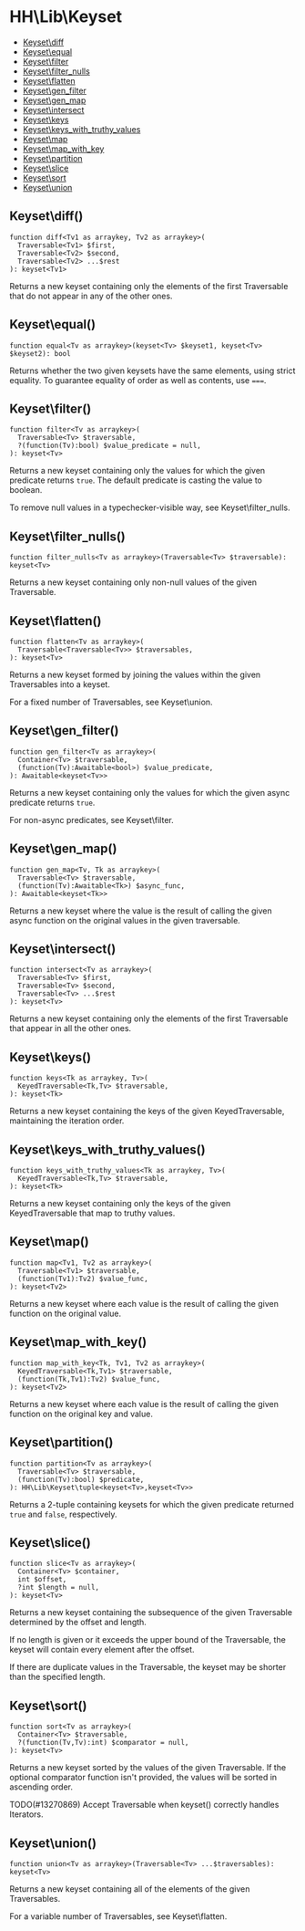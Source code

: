 # HH\Lib\Keyset

 - [Keyset\diff](#keysetdiff)
 - [Keyset\equal](#keysetequal)
 - [Keyset\filter](#keysetfilter)
 - [Keyset\filter_nulls](#keysetfilter_nulls)
 - [Keyset\flatten](#keysetflatten)
 - [Keyset\gen_filter](#keysetgen_filter)
 - [Keyset\gen_map](#keysetgen_map)
 - [Keyset\intersect](#keysetintersect)
 - [Keyset\keys](#keysetkeys)
 - [Keyset\keys_with_truthy_values](#keysetkeys_with_truthy_values)
 - [Keyset\map](#keysetmap)
 - [Keyset\map_with_key](#keysetmap_with_key)
 - [Keyset\partition](#keysetpartition)
 - [Keyset\slice](#keysetslice)
 - [Keyset\sort](#keysetsort)
 - [Keyset\union](#keysetunion)

## Keyset\diff()

```Hack
function diff<Tv1 as arraykey, Tv2 as arraykey>(
  Traversable<Tv1> $first,
  Traversable<Tv2> $second,
  Traversable<Tv2> ...$rest
): keyset<Tv1>
```

Returns a new keyset containing only the elements of the first Traversable
that do not appear in any of the other ones.

## Keyset\equal()

```Hack
function equal<Tv as arraykey>(keyset<Tv> $keyset1, keyset<Tv> $keyset2): bool
```

Returns whether the two given keysets have the same elements, using strict
equality. To guarantee equality of order as well as contents, use `===`.

## Keyset\filter()

```Hack
function filter<Tv as arraykey>(
  Traversable<Tv> $traversable,
  ?(function(Tv):bool) $value_predicate = null,
): keyset<Tv>
```

Returns a new keyset containing only the values for which the given predicate
returns `true`. The default predicate is casting the value to boolean.

To remove null values in a typechecker-visible way, see Keyset\filter_nulls.

## Keyset\filter_nulls()

```Hack
function filter_nulls<Tv as arraykey>(Traversable<Tv> $traversable): keyset<Tv>
```

Returns a new keyset containing only non-null values of the given
Traversable.

## Keyset\flatten()

```Hack
function flatten<Tv as arraykey>(
  Traversable<Traversable<Tv>> $traversables,
): keyset<Tv>
```

Returns a new keyset formed by joining the values
within the given Traversables into
a keyset.

For a fixed number of Traversables, see Keyset\union.

## Keyset\gen_filter()

```Hack
function gen_filter<Tv as arraykey>(
  Container<Tv> $traversable,
  (function(Tv):Awaitable<bool>) $value_predicate,
): Awaitable<keyset<Tv>>
```

Returns a new keyset containing only the values for which the given async
predicate returns `true`.

For non-async predicates, see Keyset\filter.

## Keyset\gen_map()

```Hack
function gen_map<Tv, Tk as arraykey>(
  Traversable<Tv> $traversable,
  (function(Tv):Awaitable<Tk>) $async_func,
): Awaitable<keyset<Tk>>
```

Returns a new keyset where the value is the result of calling the
given async function on the original values in the given traversable.

## Keyset\intersect()

```Hack
function intersect<Tv as arraykey>(
  Traversable<Tv> $first,
  Traversable<Tv> $second,
  Traversable<Tv> ...$rest
): keyset<Tv>
```

Returns a new keyset containing only the elements of the first Traversable
that appear in all the other ones.

## Keyset\keys()

```Hack
function keys<Tk as arraykey, Tv>(
  KeyedTraversable<Tk,Tv> $traversable,
): keyset<Tk>
```

Returns a new keyset containing the keys of the given KeyedTraversable,
maintaining the iteration order.

## Keyset\keys_with_truthy_values()

```Hack
function keys_with_truthy_values<Tk as arraykey, Tv>(
  KeyedTraversable<Tk,Tv> $traversable,
): keyset<Tk>
```

Returns a new keyset containing only the keys of the given KeyedTraversable
that map to truthy values.

## Keyset\map()

```Hack
function map<Tv1, Tv2 as arraykey>(
  Traversable<Tv1> $traversable,
  (function(Tv1):Tv2) $value_func,
): keyset<Tv2>
```

Returns a new keyset where each value is the result of calling the given
function on the original value.

## Keyset\map_with_key()

```Hack
function map_with_key<Tk, Tv1, Tv2 as arraykey>(
  KeyedTraversable<Tk,Tv1> $traversable,
  (function(Tk,Tv1):Tv2) $value_func,
): keyset<Tv2>
```

Returns a new keyset where each value is the result of calling the given
function on the original key and value.

## Keyset\partition()

```Hack
function partition<Tv as arraykey>(
  Traversable<Tv> $traversable,
  (function(Tv):bool) $predicate,
): HH\Lib\Keyset\tuple<keyset<Tv>,keyset<Tv>>
```

Returns a 2-tuple containing keysets for which the given predicate returned
`true` and `false`, respectively.

## Keyset\slice()

```Hack
function slice<Tv as arraykey>(
  Container<Tv> $container,
  int $offset,
  ?int $length = null,
): keyset<Tv>
```

Returns a new keyset containing the subsequence of the given Traversable
determined by the offset and length.

If no length is given or it exceeds the upper bound of the Traversable,
the keyset will contain every element after the offset.

If there are duplicate values in the Traversable, the keyset may be shorter
than the specified length.

## Keyset\sort()

```Hack
function sort<Tv as arraykey>(
  Container<Tv> $traversable,
  ?(function(Tv,Tv):int) $comparator = null,
): keyset<Tv>
```

Returns a new keyset sorted by the values of the given Traversable. If the
optional comparator function isn't provided, the values will be sorted in
ascending order.

TODO(#13270869) Accept Traversable when keyset() correctly handles Iterators.

## Keyset\union()

```Hack
function union<Tv as arraykey>(Traversable<Tv> ...$traversables): keyset<Tv>
```

Returns a new keyset containing all of the elements of the given
Traversables.

For a variable number of Traversables, see Keyset\flatten.
